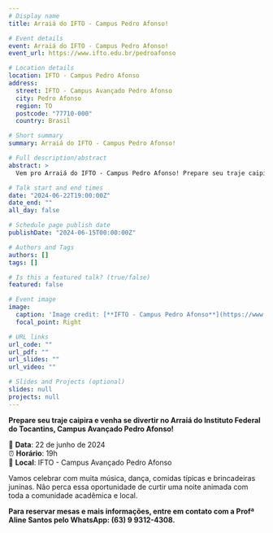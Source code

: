 ```yaml
---
# Display name
title: Arraiá do IFTO - Campus Pedro Afonso!

# Event details
event: Arraiá do IFTO - Campus Pedro Afonso!
event_url: https://www.ifto.edu.br/pedroafonso

# Location details
location: IFTO - Campus Pedro Afonso
address:
  street: IFTO - Campus Avançado Pedro Afonso
  city: Pedro Afonso
  region: TO
  postcode: "77710-000"
  country: Brasil

# Short summary
summary: Arraiá do IFTO - Campus Pedro Afonso!

# Full description/abstract
abstract: >
  Vem pro Arraiá do IFTO - Campus Pedro Afonso! Prepare seu traje caipira e venha se divertir no Arraiá do Instituto Federal do Tocantins, Campus Avançado Pedro Afonso! A festança será no dia 22 de junho de 2024, às 19h. Vamos celebrar com muita música, dança, comidas típicas e brincadeiras juninas. Não perca essa oportunidade de curtir uma noite animada com toda a comunidade acadêmica e local.

# Talk start and end times
date: "2024-06-22T19:00:00Z"
date_end: ""
all_day: false

# Schedule page publish date
publishDate: "2024-06-15T00:00:00Z"

# Authors and Tags
authors: []
tags: []

# Is this a featured talk? (true/false)
featured: false

# Event image
image:
  caption: 'Image credit: [**IFTO - Campus Pedro Afonso**](https://www.instagram.com/ifto.pedroafonso)'
  focal_point: Right

# URL links
url_code: ""
url_pdf: ""
url_slides: ""
url_video: ""

# Slides and Projects (optional)
slides: null
projects: null
---
```


**Prepare seu traje caipira e venha se divertir no Arraiá do Instituto Federal do Tocantins, Campus Avançado Pedro Afonso!**

🎉 **Data**: 22 de junho de 2024  
⏰ **Horário**: 19h  
📍 **Local**: IFTO - Campus Avançado Pedro Afonso  

Vamos celebrar com muita música, dança, comidas típicas e brincadeiras juninas. Não perca essa oportunidade de curtir uma noite animada com toda a comunidade acadêmica e local.  

**Para reservar mesas e mais informações, entre em contato com a Profª Aline Santos pelo WhatsApp: (63) 9 9312-4308.**
